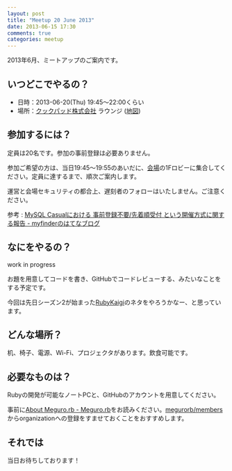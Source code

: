 ```yaml
---
layout: post
title: "Meetup 20 June 2013"
date: 2013-06-15 17:30
comments: true
categories: meetup
---
```


2013年6月、ミートアップのご案内です。

## いつどこでやるの？

* 日時：2013-06-20(Thu) 19:45〜22:00くらい
* 場所：[クックパッド株式会社](http://info.cookpad.com/) ラウンジ ([地図](http://info.cookpad.com/location))

## 参加するには？

定員は20名です。参加の事前登録は必要ありません。

参加ご希望の方は、当日19:45〜19:55のあいだに、[会場](http://info.cookpad.com/location)の1Fロビーに集合してください。定員に達するまで、順次ご案内します。

運営と会場セキュリティの都合上、遅刻者のフォローはいたしません。ご注意ください。

参考 : [MySQL Casualにおける 事前登録不要/先着順受付 という開催方式に関する報告 - myfinderのはてなブログ](http://myfinder.hatenablog.com/entry/2013/04/18/022651)

## なにをやるの？

work in progress

お題を用意してコードを書き、GitHubでコードレビューする、みたいなことをする予定です。

今回は先日シーズン2が始まった[RubyKaigi](http://rubykaigi.org/2013)のネタをやろうかなー、と思っています。

## どんな場所？

机、椅子、電源、Wi-Fi、プロジェクタがあります。飲食可能です。

## 必要なものは？

Rubyの開発が可能なノートPCと、GitHubのアカウントを用意してください。

事前に[About Meguro.rb - Meguro.rb](/about.html)をお読みください。<span class="lsf-icon" title="github"></span>[megurorb/members](https://github.com/megurorb/members)からorganizationへの登録をすませておくことをおすすめします。

## それでは

当日お待ちしております！

